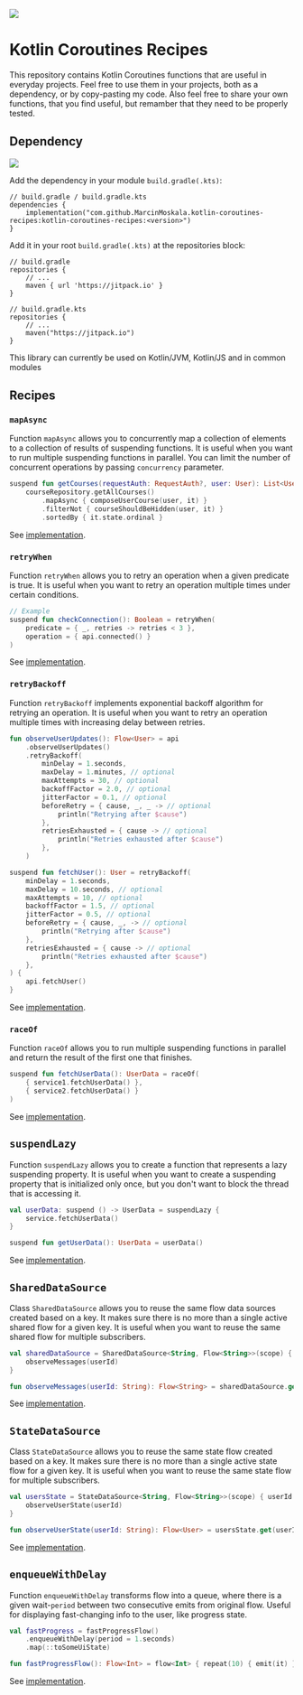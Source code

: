 [![](https://jitpack.io/v/MarcinMoskala/kotlin-coroutines-recipes.svg)](https://jitpack.io/#MarcinMoskala/kotlin-coroutines-recipes)

# Kotlin Coroutines Recipes

This repository contains Kotlin Coroutines functions that are useful in everyday projects. Feel free to use them in your projects, both as a dependency, or by copy-pasting my code. Also feel free to share your own functions, that you find useful, but remamber that they need to be properly tested.

## Dependency

[![](https://jitpack.io/v/MarcinMoskala/kotlin-coroutines-recipes.svg)](https://jitpack.io/#MarcinMoskala/kotlin-coroutines-recipes)

Add the dependency in your module `build.gradle(.kts)`:

```
// build.gradle / build.gradle.kts
dependencies {
    implementation("com.github.MarcinMoskala.kotlin-coroutines-recipes:kotlin-coroutines-recipes:<version>")
}
```

Add it in your root `build.gradle(.kts)` at the repositories block:

```
// build.gradle
repositories {
    // ...
    maven { url 'https://jitpack.io' }
}

// build.gradle.kts
repositories {
    // ...
    maven("https://jitpack.io")
}
```

This library can currently be used on Kotlin/JVM, Kotlin/JS and in common modules

## Recipes

### `mapAsync`

Function `mapAsync` allows you to concurrently map a collection of elements to a collection of results of suspending functions. It is useful when you want to run multiple suspending functions in parallel. You can limit the number of concurrent operations by passing `concurrency` parameter.

```kotlin
suspend fun getCourses(requestAuth: RequestAuth?, user: User): List<UserCourse> =
    courseRepository.getAllCourses()
        .mapAsync { composeUserCourse(user, it) }
        .filterNot { courseShouldBeHidden(user, it) }
        .sortedBy { it.state.ordinal }
```

See [implementation](https://github.com/MarcinMoskala/kotlin-coroutines-recipes/blob/master/src/commonMain/kotlin/mapAsync.kt).

### `retryWhen`

Function `retryWhen` allows you to retry an operation when a given predicate is true. It is useful when you want to retry an operation multiple times under certain conditions.

```kotlin
// Example
suspend fun checkConnection(): Boolean = retryWhen(
    predicate = { _, retries -> retries < 3 },
    operation = { api.connected() }
)
```

See [implementation](https://github.com/MarcinMoskala/kotlin-coroutines-recipes/blob/master/src/commonMain/kotlin/retryWhen.kt).

### `retryBackoff`

Function `retryBackoff` implements exponential backoff algorithm for retrying an operation. It is useful when you want to retry an operation multiple times with increasing delay between retries.

```kotlin
fun observeUserUpdates(): Flow<User> = api
    .observeUserUpdates()
    .retryBackoff(
        minDelay = 1.seconds,
        maxDelay = 1.minutes, // optional
        maxAttempts = 30, // optional
        backoffFactor = 2.0, // optional
        jitterFactor = 0.1, // optional
        beforeRetry = { cause, _, _ -> // optional
            println("Retrying after $cause")
        },
        retriesExhausted = { cause -> // optional
            println("Retries exhausted after $cause")
        },
    )

suspend fun fetchUser(): User = retryBackoff(
    minDelay = 1.seconds,
    maxDelay = 10.seconds, // optional
    maxAttempts = 10, // optional
    backoffFactor = 1.5, // optional
    jitterFactor = 0.5, // optional
    beforeRetry = { cause, _, -> // optional
        println("Retrying after $cause")
    },
    retriesExhausted = { cause -> // optional
        println("Retries exhausted after $cause")
    },
) {
    api.fetchUser()
}
```

See [implementation](https://github.com/MarcinMoskala/kotlin-coroutines-recipes/blob/master/src/commonMain/kotlin/RetryBackoff.kt).

### `raceOf`

Function `raceOf` allows you to run multiple suspending functions in parallel and return the result of the first one that finishes. 

```kotlin
suspend fun fetchUserData(): UserData = raceOf(
    { service1.fetchUserData() },
    { service2.fetchUserData() }
)
```

See [implementation](https://github.com/MarcinMoskala/kotlin-coroutines-recipes/blob/master/src/commonMain/kotlin/raceOf.kt).

## `suspendLazy`

Function `suspendLazy` allows you to create a function that represents a lazy suspending property. It is useful when you want to create a suspending property that is initialized only once, but you don't want to block the thread that is accessing it.

```kotlin
val userData: suspend () -> UserData = suspendLazy {
    service.fetchUserData()
}

suspend fun getUserData(): UserData = userData()
```

See [implementation](https://github.com/MarcinMoskala/kotlin-coroutines-recipes/blob/master/src/commonMain/kotlin/suspendLazy.kt).

## `SharedDataSource`

Class `SharedDataSource` allows you to reuse the same flow data sources created based on a key. It makes sure there is no more than a single active shared flow for a given key. It is useful when you want to reuse the same shared flow for multiple subscribers.

```kotlin
val sharedDataSource = SharedDataSource<String, Flow<String>>(scope) { userId ->
    observeMessages(userId)
}

fun observeMessages(userId: String): Flow<String> = sharedDataSource.get(userId)
```

See [implementation](https://github.com/MarcinMoskala/kotlin-coroutines-recipes/blob/master/src/commonMain/kotlin/SharedDataSource.kt).

## `StateDataSource`

Class `StateDataSource` allows you to reuse the same state flow created based on a key. It makes sure there is no more than a single active state flow for a given key. It is useful when you want to reuse the same state flow for multiple subscribers.

```kotlin
val usersState = StateDataSource<String, Flow<String>>(scope) { userId ->
    observeUserState(userId)
}

fun observeUserState(userId: String): Flow<User> = usersState.get(userId)
```

See [implementation](https://github.com/MarcinMoskala/kotlin-coroutines-recipes/blob/master/src/commonMain/kotlin/StateDataSource.kt).

## `enqueueWithDelay`

Function `enqueueWithDelay` transforms flow into a queue, where there is a given wait-`period` between two consecutive emits from original flow. Useful for displaying fast-changing info to the user, like progress state.

```kotlin
val fastProgress = fastProgressFlow()
    .enqueueWithDelay(period = 1.seconds)
    .map(::toSomeUiState)

fun fastProgressFlow(): Flow<Int> = flow<Int> { repeat(10) { emit(it) } }
```

See [implementation](https://github.com/MarcinMoskala/kotlin-coroutines-recipes/blob/master/src/commonMain/kotlin/enqueueWithDelay.kt).
